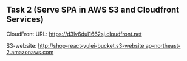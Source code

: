 

## Task 2 (Serve SPA in AWS S3 and Cloudfront Services)

CloudFront URL: https://d3lv6dul1662sj.cloudfront.net

S3-website: http://shop-react-yulei-bucket.s3-website.ap-northeast-2.amazonaws.com
